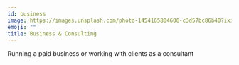 ```yaml
---
id: business
image: https://images.unsplash.com/photo-1454165804606-c3d57bc86b40?ixid=MnwxMjA3fDB8MHxzZWFyY2h8OXx8YnVzaW5lc3N8ZW58MHx8MHx8&ixlib=rb-1.2.1&auto=format&fit=crop&w=600&q=60
emoji: ""
title: Business & Consulting
---
```


Running a paid business or working with clients as a consultant
